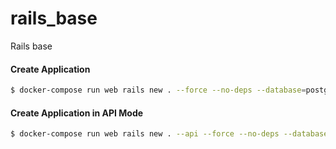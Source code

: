 # rails_base
Rails base

#### Create Application
```bash
$ docker-compose run web rails new . --force --no-deps --database=postgresql
```

#### Create Application in API Mode
```bash
$ docker-compose run web rails new . --api --force --no-deps --database=postgresql
```

